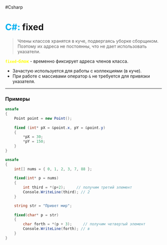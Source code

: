 #Csharp 
# <font color="#00b0f0">C#:</font> fixed

> Члены классов хранятся в куче, подвергаясь уборке сборщиком. 
> Поэтому их адреса не постоянны, что не дает использовать указатели. 

**<font color="#ffff00">`fixed`-блок</font>** - временно фиксирует адреса членов класса. 
- Зачастую используется для работы с коллекциями (в куче).
- При работе с массивами оператор `&` не требуется для привязки указателя.

---

### Примеры

```csharp
unsafe
{
    Point point = new Point();
    
    fixed (int* pX = &point.x, pY = &point.y)
    {
        *pX = 30;
        *pY = 150;
    }
}
```

```csharp
unsafe
{
    int[] nums = { 0, 1, 2, 3, 7, 88 };
    
    fixed(int* p = nums)
    {
        int third = *(p+2);     // получим третий элемент
        Console.WriteLine(third); // 2
    }

	string str = "Привет мир";
    
    fixed(char* p = str)
    {
        char forth = *(p + 3);     // получим четвертый элемент
        Console.WriteLine(forth); // в
    }
}
```